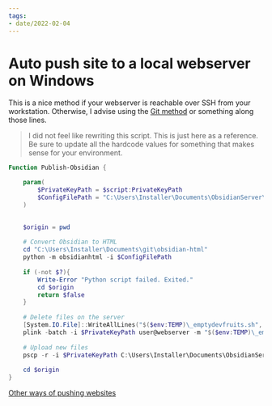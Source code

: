 ```yaml
---
tags:
- date/2022-02-04
---
```

   
# Auto push site to a local webserver on Windows   
This is a nice method if your webserver is reachable over SSH from your workstation. Otherwise, I advise using the [Git method](../../Resources/Example%20site/esAutomationWindows.md) or something along those lines.   
   
> I did not feel like rewriting this script. This is just here as a reference. Be sure to update all the hardcode values for something that makes sense for your environment.   
   
``` powershell
Function Publish-Obsidian {

	param(
		$PrivateKeyPath = $script:PrivateKeyPath
		$ConfigFilePath = "C:\Users\Installer\Documents\ObsidianServer\configs\devfruits.yml"
	)
	

	$origin = pwd
	
	# Convert Obsidian to HTML
	cd "C:\Users\Installer\Documents\git\obsidian-html"
	python -m obsidianhtml -i $ConfigFilePath
	
	if (-not $?){
		Write-Error "Python script failed. Exited."
		cd $origin
		return $false
	}
	
	# Delete files on the server
	[System.IO.File]::WriteAllLines("$($env:TEMP)\_emptydevfruits.sh", "rm -rf /home/web/www/devfruits/*")
	plink -batch -i $PrivateKeyPath user@webserver -m "$($env:TEMP)\_emptydevfruits.sh"
	
	# Upload new files
	pscp -r -i $PrivateKeyPath C:\Users\Installer\Documents\ObsidianServer\LocalDevfruits\output\html\* user@webserver:/home/web/www/devfruits/
	
	cd $origin
}
```
   
   
[Other ways of pushing websites](../../Resources/Example%20site/esAutomation.md)